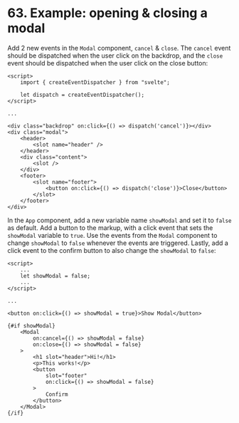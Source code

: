 # 63. Example: opening & closing a modal

Add 2 new events in the `Modal` component, `cancel` & `close`. The `cancel` event should be dispatched when the user click on the backdrop, and the `close` event should be dispatched when the user click on the close button:

```svelte
<script>
    import { createEventDispatcher } from "svelte";

    let dispatch = createEventDispatcher();
</script>

...

<div class="backdrop" on:click={() => dispatch('cancel')}></div>
<div class="modal">
    <header>
        <slot name="header" />
    </header>
    <div class="content">
        <slot />
    </div>
    <footer>
        <slot name="footer">
            <button on:click={() => dispatch('close')}>Close</button>
        </slot>
    </footer>
</div>
```

In the `App` component, add a new variable name `showModal` and set it to `false` as default. Add a button to the markup, with a click event that sets the `showModal` variable to `true`. Use the events from the `Modal` component to change `showModal` to `false` whenever the events are triggered. Lastly, add a click event to the confirm button to also change the `showModal` to `false`:

```svelte
<script>
    ...
	let showModal = false;
    ...
</script>

...

<button on:click={() => showModal = true}>Show Modal</button>

{#if showModal}
	<Modal
		on:cancel={() => showModal = false}
		on:close={() => showModal = false}
	>
		<h1 slot="header">Hi!</h1>
		<p>This works!</p>
		<button
			slot="footer"
			on:click={() => showModal = false}
		>
			Confirm
		</button>
	</Modal>
{/if}
```
